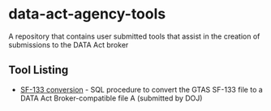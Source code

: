 # data-act-agency-tools
A repository that contains user submitted tools that assist in the creation of submissions to the DATA Act broker

## Tool Listing

- [SF-133 conversion](SF-133-conversion/) - SQL procedure to convert the GTAS SF-133 file to a DATA Act Broker-compatible file A (submitted by DOJ)
